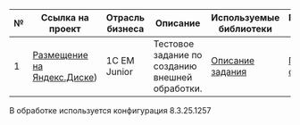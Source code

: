 № | Ссылка на проект | Отрасль бизнеса | Описание | Используемые библиотеки | Презентация проекта 
---|---|---|---|---|---
1 | [Размещение на Яндекс.Диске](https://disk.yandex.ru/d/Djrms5sY8G6Aow))|1C EM Junior|Тестовое задание по созданию внешней обработки. | [Описание задания](https://disk.yandex.ru/i/xaGXfL4V5lFZbA) | [Программа обработки](https://disk.yandex.ru/d/K5osckAIutsJ8Q)

В обработке используется конфигурация 8.3.25.1257
